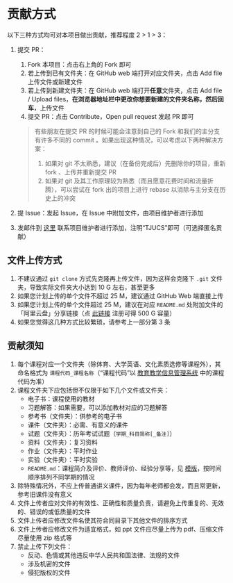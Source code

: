 # 贡献方式

以下三种方式均可对本项目做出贡献，推荐程度 2 > 1 > 3：

1. 提交 PR：

	1. Fork 本项目：点击右上角的 Fork 即可
	2. 若上传到已有文件夹：在 GitHub web 端打开对应文件夹，点击 Add file 上传文件或新建文件
	3. 若上传到新建文件夹：在 GitHub web 端打开**任意**文件夹，点击 Add file / Upload files，**在浏览器地址栏中更改你想要新建的文件夹名称，然后回车**，上传文件
	4. 提交 PR：点击 Contribute，Open pull request 发起 PR 即可

	> 有些朋友在提交 PR 的时候可能会注意到自己的 Fork 和我们的主分支有许多不同的 commit 。如果出现这种情况，可以考虑以下两种解决方案：
	>
	> 1. 如果对 git 不太熟悉，建议（在备份完成后）先删除你的项目，重新 fork 、上传并重新提交 PR
	> 2. 如果对 git 及其工作原理较为熟悉（而且愿意花费时间和流量折腾），可以尝试在 fork 出的项目上进行 rebase 以消除与主分支在历史上的冲突

2. 提 Issue：发起 Issue，在 Issue 中附加文件，由项目维护者进行添加

3. 发邮件到 [这里](mailto:me@superpung.xyz) 联系项目维护者进行添加，注明“TJUCS”即可（可选择匿名贡献）

## 文件上传方式

1. 不建议通过 `git clone` 方式先克隆再上传文件，因为这样会克隆下 `.git` 文件夹，导致实际文件夹大小达到 10 G 左右，甚至更多
2. 如果您计划上传的单个文件不超过 25 M，建议通过 GitHub Web 端直接上传
3. 如果您计划上传的单个文件超过 25 M，建议在对应 `README.md` 处附加文件的「阿里云盘」分享链接（点 [此链接](https://pages.aliyundrive.com/mobile-page/web/beinvited.html?code=ea6f222) 注册可得 500 G 容量）
4. 如果您觉得这几种方式比较繁琐，请参考上一部分第 3 条


## 贡献须知

1. 每个课程对应一个文件夹（除体育、大学英语、文化素质选修等课程外），其命名格式为 `课程代码_课程名称`（“课程代码”以 [教育教学信息管理系统](http://classes.tju.edu.cn/) 中的课程代码为准）
2. 课程文件夹下应包括但不仅限于如下几个文件或文件夹：
	- 电子书：课程使用的教材
	- 习题解答：如果需要，可以添加教材对应的习题解答
	- 参考书（文件夹）：供参考的电子书
	- 课件（文件夹）：必需、有意义的课件
	- 试题（文件夹）：历年考试试题（`学期_科目简称[_备注]`）
	- 资料（文件夹）：复习资料
	- 作业（文件夹）：平时作业
	- 实验（文件夹）：平时实验
	- `README.md`：课程简介及评价、教师评价、经验分享等，见 [模版](https://github.com/SuperPung/TJU-CourseSharing/blob/main/README_template.md)，按时间顺序排列不同学期的情况
3. 除特殊情况外，不应上传普通讲义课件，因为每年老师都会发，而且常更新，参考旧课件没有意义
4. 文件上传者应对文件的有效性、正确性和质量负责，请避免上传重复的、无效的、错误的或低质量的文件
5. 文件上传者应修改文件名使其符合同目录下其他文件的排序方式
6. 文件上传者应修改文件为适宜格式，如 ppt 文件应尽量上传为 pdf、压缩文件尽量使用 zip 格式等
7. 禁止上传下列文件：
	- 反动、色情或其他违反中华人民共和国法律、法规的文件
	- 涉及机密的文件
	- 侵犯版权的文件

